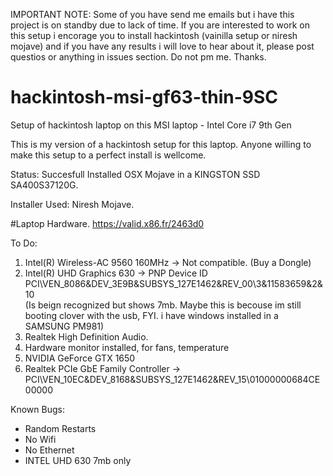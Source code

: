 IMPORTANT NOTE: Some of you have send me emails but i have this project is on standby due to lack of time. If you are interested to work on this setup i encorage you to install hackintosh (vainilla setup or niresh mojave) and if you have any results i will love to hear about it, please post questios or anything in issues section. Do not pm me. Thanks.
             
# hackintosh-msi-gf63-thin-9SC
Setup of hackintosh laptop on this MSI laptop - Intel Core i7 9th Gen

This is my version of a hackintosh setup for this laptop. 
Anyone willing to make this setup to a perfect install is wellcome.

Status:
Succesfull Installed OSX Mojave in a KINGSTON SSD SA400S37120G.

Installer Used:
Niresh Mojave.

#Laptop Hardware.
https://valid.x86.fr/2463d0

To Do:
1. Intel(R) Wireless-AC 9560 160MHz -> Not compatible. (Buy a Dongle)
2. Intel(R) UHD Graphics 630 -> PNP Device ID	PCI\VEN_8086&DEV_3E9B&SUBSYS_127E1462&REV_00\3&11583659&2&10	
(Is beign recognized but shows 7mb. Maybe this is becouse im still booting clover with the usb, FYI. i have windows installed in a SAMSUNG PM981)
3. Realtek High Definition Audio.
4. Hardware monitor installed, for fans, temperature
5. NVIDIA GeForce GTX 1650
6. Realtek PCIe GbE Family Controller -> PCI\VEN_10EC&DEV_8168&SUBSYS_127E1462&REV_15\01000000684CE00000	

Known Bugs:
- Random Restarts
- No Wifi
- No Ethernet
- INTEL UHD 630 7mb only
